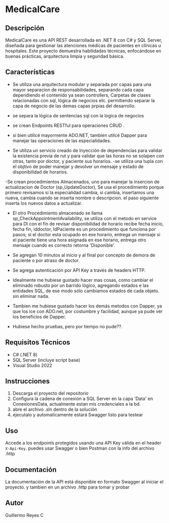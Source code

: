 # MedicalCare
## Descripción

MedicalCare es una API REST desarrollada en .NET 8 con C# y SQL Server, diseñada para gestionar las atenciones médicas de pacientes en clínicas u hospitales. Este proyecto demuestra habilidades técnicas, enfocándose en buenas prácticas, arquitectura limpia y seguridad básica.

## Características

- Se utiliza una arquitectura modular y separada por capas para una mayor separacion de responsabilidades, separando cada capa dependiendo el contenido ya sean controllers, Carpetas de clases relacionadas con sql, lógica de negocios etc. permitiendo separar la capa de negocio de las demas capas prpias del desarrollo.
- se separa la lógica de sentencias sql con la logica de negocios
- se crean Endpoints RESTful para operaciones CRUD .
- si bien utilicé mayormente ADO.NET, tambien utilcé Dapper para manejar las operaciones de las especialidades.

- Se utiliza un servicio creado de Inyección de dependencias para validar la existencia previa de rut y para validar que las horas no se solapen con otras, tanto por doctor, y paciente sus horarios.
-se utiliza una tupla con el objtivo de poder manejar y devolver un mensaje y estado de disponibilidad de horarios.

-Se crean procedimientos Almacenados, uno para manejar la insercion de actualizacion  de Doctor (sp_UpdateDoctor), Se usa el procedimiento  porque primero revisamos si la especialidad cambia, si cambia, insertamos una nueva, cambia cuando se inserta nombre o descripcion. el paso siguiente inserta  los nuevos datos a actualizar.

- El otro Procedimiento almacenado se llama  sp_CheckAppointmentAvailability,  se utiliza con el metodo en service para DI con el fin de  revisar disponibilidad de horario recibe fecha inicio, fecha fin, iddoctor, IdPaciente
es un procedimiento que funciona por pasos;
si el doctor esta ocupado en ese horario, entrega un mensaje
si el paciente tiene una hora asignada en ese horario, entrega otro mensaje
cuando es correcto retorna 'Disponible'.

- Se agregan 10 minutos al inicio y al final por concepto de demora de paciente o por atraso de doctor.

- Se agrega autenticación por API Key a través de headers HTTP.


- Idealmente  me hubiese gustado hacer mas cosas, como cambiar el eliminado robusto por un barrido lógico, agregando estados e las entidades SQL, de ese modo sólo cambiamos estados de cada objeto. sin eliminar nada.
- Tambien me hubiese gustado hacer los demás metodos con Dapper, ya que los ice con ADO.net, por costumbre y facilidad, aunque ya pude ver los beneficios de Dapper.
- Hubiese hecho pruebas, pero por tiempo no pude??. 



## Requisitos Técnicos

- C# (.NET 8)
- SQL Server (incluye script base)
- Visual Studio 2022

## Instrucciones

1. Descarga el proyecto del repositorio
2. Configura la cadena de conexión a SQL Server en la capa 'Data' en ConexionesData, actualmente estan mis credenciales a la bd.
3. abre el archivo .sln dentro de la solución
4. ejecutalo y automaticamente estará Swagger listo para testear


## Uso

Accede a los endpoints protegidos usando una API Key válida en el header `X-Api-Key`. puedes usar Swagger o bien Postman con la info del archivo .http

## Documentación

La documentación de la API está disponible en formato Swagger al iniciar el proyecto.
y tambien en un archivo  .http para tomar y probar

## Autor

Guillermo Reyes C
